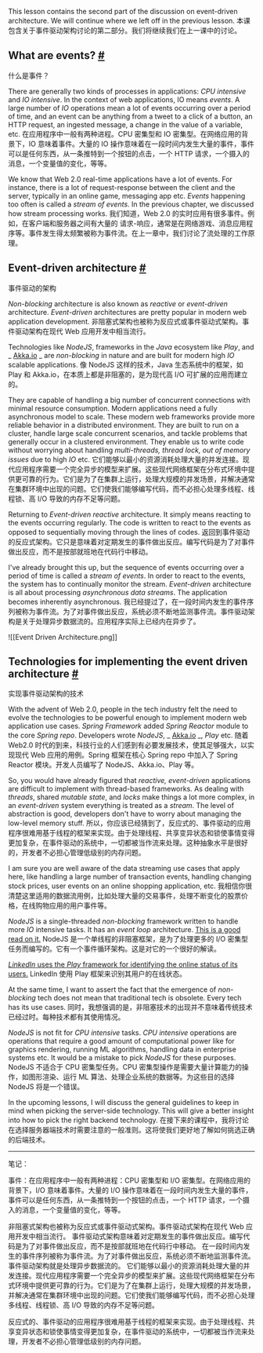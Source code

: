 This lesson contains the second part of the discussion on event-driven architecture. We will continue where we left off in the previous lesson.
本课包含关于事件驱动架构讨论的第二部分。我们将继续我们在上一课中的讨论。

## What are events? [#](https://www.educative.io/courses/web-application-software-architecture-101/gkmnPzLYq5k#What-are-events?)
什么是事件？

There are generally two kinds of processes in applications: _CPU intensive_ and _IO intensive_. In the context of web applications, IO means _events_. A large number of _IO_ operations mean a lot of events occurring over a period of time, and an event can be anything from a tweet to a click of a button, an HTTP request, an ingested message, a change in the value of a variable, etc.
在应用程序中一般有两种进程。CPU 密集型和 IO 密集型。在网络应用的背景下，IO 意味着事件。大量的 IO 操作意味着在一段时间内发生大量的事件，事件可以是任何东西，从一条推特到一个按钮的点击，一个 HTTP 请求，一个摄入的消息，一个变量值的变化，等等。

We know that Web 2.0 real-time applications have a lot of events. For instance, there is a lot of request-response between the client and the server, typically in an online game, messaging app etc. _Events_ happening too often is called a _stream of events_. In the previous chapter, we discussed how stream processing works.
我们知道，Web 2.0 的实时应用有很多事件。例如，在客户端和服务器之间有大量的 请求-响应，通常是在网络游戏、消息应用程序等。事件发生得太频繁被称为事件流。在上一章中，我们讨论了流处理的工作原理。

## Event-driven architecture [#](https://www.educative.io/courses/web-application-software-architecture-101/gkmnPzLYq5k#Event-driven-architecture)
事件驱动的架构

_Non-blocking_ architecture is also known as _reactive_ or _event-driven_ architecture. _Event-driven_ architectures are pretty popular in modern web application development.
非阻塞式架构也被称为反应式或事件驱动式架构。事件驱动架构在现代 Web 应用开发中相当流行。

Technologies like _NodeJS_, frameworks in the _Java_ ecosystem like _Play_, and _ [Akka.io](http://akka.io/) _ are _non-blocking_ in nature and are built for modern high _IO_ scalable applications.
像 NodeJS 这样的技术，Java 生态系统中的框架，如 Play 和 Akka.io，在本质上都是非阻塞的，是为现代高 I/O 可扩展的应用而建立的。

They are capable of handling a big number of concurrent connections with minimal resource consumption. Modern applications need a fully asynchronous model to scale. These modern web frameworks provide more reliable behavior in a distributed environment. They are built to run on a cluster, handle large scale concurrent scenarios, and tackle problems that generally occur in a clustered environment. They enable us to write code without worrying about handling _multi-threads, thread lock, out of memory issues_ due to high _IO_ etc.
它们能够以最小的资源消耗处理大量的并发连接。现代应用程序需要一个完全异步的模型来扩展。这些现代网络框架在分布式环境中提供更可靠的行为。它们是为了在集群上运行，处理大规模的并发场景，并解决通常在集群环境中出现的问题。它们使我们能够编写代码，而不必担心处理多线程、线程锁、高 I/O 导致的内存不足等问题。

Returning to _Event-driven reactive_ architecture. It simply means reacting to the events occurring regularly. The code is written to react to the events as opposed to sequentially moving through the lines of codes.
返回到事件驱动的反应式架构。它只是意味着对定期发生的事件做出反应。编写代码是为了对事件做出反应，而不是按部就班地在代码行中移动。

I've already brought this up, but the sequence of events occurring over a period of time is called a _stream of events_. In order to react to the events, the system has to continually monitor the stream. _Event-driven_ architecture is all about processing _asynchronous data streams_. The application becomes inherently asynchronous.
我已经提过了，在一段时间内发生的事件序列被称为事件流。为了对事件做出反应，系统必须不断地监测事件流。事件驱动架构是关于处理异步数据流的。应用程序实际上已经内在异步了。

![[Event Driven Architecture.png]]

## Technologies for implementing the event driven architecture [#](https://www.educative.io/courses/web-application-software-architecture-101/gkmnPzLYq5k#Technologies-for-implementing-the-event-driven-architecture)
实现事件驱动架构的技术

With the advent of Web 2.0, people in the tech industry felt the need to evolve the technologies to be powerful enough to implement modern web application use cases. _Spring Framework_ added _Spring Reactor_ module to the core _Spring repo_. Developers wrote _NodeJS_, _ [Akka.io](http://akka.io/) _, _Play_ etc.
随着 Web2.0 时代的到来，科技行业的人们感到有必要发展技术，使其足够强大，以实现现代 Web 应用的用例。Spring 框架在核心 Spring repo 中加入了 Spring Reactor 模块。开发人员编写了 NodeJS、Akka.io、Play 等。

So, you would have already figured that _reactive, event-driven_ applications are difficult to implement with thread-based frameworks. As dealing with _threads_, shared _mutable state_, and _locks_ make things a lot more complex, in an _event-driven_ system everything is treated as a _stream_. The level of abstraction is good, developers don't have to worry about managing the low-level memory stuff.
所以，你应该已经猜到了，反应式的、事件驱动的应用程序很难用基于线程的框架来实现。由于处理线程、共享变异状态和锁使事情变得更加复杂，在事件驱动的系统中，一切都被当作流来处理。这种抽象水平是很好的，开发者不必担心管理低级别的内存问题。

I am sure you are well aware of the data streaming use cases that apply here, like handling a large number of transaction events, handling changing stock prices, user events on an online shopping application, etc.
我相信你很清楚这里适用的数据流用例，比如处理大量的交易事件，处理不断变化的股票价格，在线购物应用的用户事件等。

_NodeJS_ is a single-threaded _non-blocking_ framework written to handle more _IO_ intensive tasks. It has an _event loop_ architecture. [This is a good read on it.](https://nodejs.org/fa/docs/guides/event-loop-timers-and-nexttick/)
NodeJS 是一个单线程的非阻塞框架，是为了处理更多的 I/O 密集型任务而编写的。它有一个事件循环架构。这是对它的一个很好的解读。

 [_LinkedIn_ uses the _Play_ framework for identifying the online status of its users.](https://www.8bitmen.com/linkedin-real-time-architecture-how-does-linkedin-identify-its-users-online/)
LinkedIn 使用 Play 框架来识别其用户的在线状态。

At the same time, I want to assert the fact that the emergence of _non-blocking_ tech does not mean that traditional tech is obsolete. Every tech has its use cases.
同时，我想强调的是，非阻塞技术的出现并不意味着传统技术已经过时。每种技术都有其使用情况。

_NodeJS_ is not fit for _CPU intensive_ tasks. _CPU intensive_ operations are operations that require a good amount of computational power like for graphics rendering, running ML algorithms, handling data in enterprise systems etc. It would be a mistake to pick _NodeJS_ for these purposes.
NodeJS 不适合于 CPU 密集型任务。CPU 密集型操作是需要大量计算能力的操作，如图形渲染、运行 ML 算法、处理企业系统的数据等。为这些目的选择 NodeJS 将是一个错误。

In the upcoming lessons, I will discuss the general guidelines to keep in mind when picking the server-side technology. This will give a better insight into how to pick the right backend technology.
在接下来的课程中，我将讨论在选择服务器端技术时需要注意的一般准则。这将使我们更好地了解如何挑选正确的后端技术。

---

笔记：

事件：在应用程序中一般有两种进程：CPU 密集型和 I/O 密集型。在网络应用的背景下，I/O 意味着事件。大量的 I/O 操作意味着在一段时间内发生大量的事件，事件可以是任何东西，从一条推特到一个按钮的点击，一个 HTTP 请求，一个摄入的消息，一个变量值的变化，等等。

非阻塞式架构也被称为反应式或事件驱动式架构。事件驱动式架构在现代 Web 应用开发中相当流行。
事件驱动式架构意味着对定期发生的事件做出反应。编写代码是为了对事件做出反应，而不是按部就班地在代码行中移动。
在一段时间内发生的事件序列被称为事件流。为了对事件做出反应，系统必须不断地监测事件流。事件驱动架构就是处理异步数据流的。
它们能够以最小的资源消耗处理大量的并发连接。现代应用程序需要一个完全异步的模型来扩展。这些现代网络框架在分布式环境中提供更可靠的行为。它们是为了在集群上运行，处理大规模的并发场景，并解决通常在集群环境中出现的问题。它们使我们能够编写代码，而不必担心处理多线程、线程锁、高 I/O 导致的内存不足等问题。

反应式的、事件驱动的应用程序很难用基于线程的框架来实现。由于处理线程、共享变异状态和锁使事情变得更加复杂，在事件驱动的系统中，一切都被当作流来处理，开发者不必担心管理低级别的内存问题。
